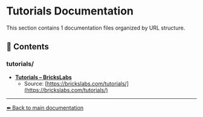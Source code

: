 # Tutorials Documentation

This section contains 1 documentation files organized by URL structure.

## 📄 Contents

### tutorials/

- **[Tutorials – BricksLabs](Tutorials_–_BricksLabs.md)**
  - Source: [https://brickslabs.com/tutorials/](https://brickslabs.com/tutorials/)


---

[⬅️ Back to main documentation](../README.md)
